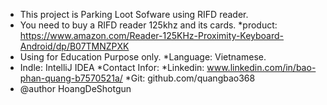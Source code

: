 * This project is Parking Loot Sofware using RIFD reader.
* You need to buy a RIFD reader 125khz and its cards.
*product: https://www.amazon.com/Reader-125KHz-Proximity-Keyboard-Android/dp/B07TMNZPXK
* Using for Education Purpose only.
*Language: Vietnamese.
* Indle: IntelliJ IDEA
*Contact Infor:
*Linkedin: www.linkedin.com/in/bao-phan-quang-b7570521a/
*Git: github.com/quangbao368
 * @author HoangDeShotgun
 

